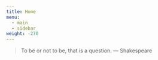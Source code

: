 ```yaml
---
title: Home
menu:
  - main
  - sidebar
weight: -270
---
```


> To be or not to be, that is a question.
> — Shakespeare
